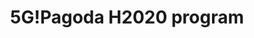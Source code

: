 ---
layout: page
title: 5G!Pagoda H2020 program
description: I contributed to the 5G!Pagoda EU-Japan project realized under EU H2020 programme. 5G!Pagoda was a research project on network slicing for 5G networks. I was involved in designing a network slicing architecture and multi-domain NFV orchestration. Moreover, I had developed various prototypes of designed solutions based on OpenStack, Docker, Kubernetes, OpenBaton, Ansible and Juju.
img: assets/img/projects/5gpagoda.png
redirect: https://5g-pagoda.aalto.fi/
importance: 5
category: work
related_publications: false
---